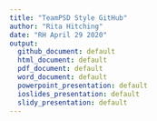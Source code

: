 ```yaml
---
title: "TeamPSD Style GitHub"
author: "Rita Hitching"
date: "RH April 29 2020"
output:
  github_document: default
  html_document: default
  pdf_document: default
  word_document: default
  powerpoint_presentation: default
  ioslides_presentation: default
  slidy_presentation: default
---
```

